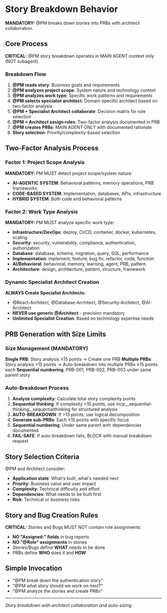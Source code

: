 # Story Breakdown Behavior

**MANDATORY:** @PM breaks down stories into PRBs with architect collaboration.

## Core Process

**CRITICAL:** @PM story breakdown operates in MAIN AGENT context only (NOT subagent).

### Breakdown Flow
1. **@PM reads story**: Business goals and requirements
2. **@PM analyzes project scope**: System nature and technology context
3. **@PM analyzes work type**: Specific work patterns and requirements
4. **@PM selects specialist architect**: Domain-specific architect based on two-factor analysis
5. **@PM + Specialist Architect collaborate**: Decision matrix for role selection
6. **@PM + Architect assign roles**: Two-factor analysis documented in PRB
7. **@PM creates PRBs**: MAIN AGENT ONLY with documented rationale
8. **Story selection**: Priority/complexity-based selection

## Two-Factor Analysis Process

### Factor 1: Project Scope Analysis
**MANDATORY:** PM MUST detect project scope/system nature:
- **AI-AGENTIC SYSTEM**: Behavioral patterns, memory operations, PRB frameworks
- **CODE-BASED SYSTEM**: Implementation, databases, APIs, infrastructure
- **HYBRID SYSTEM**: Both code and behavioral patterns

### Factor 2: Work Type Analysis
**MANDATORY:** PM MUST analyze specific work type:
- **Infrastructure/DevOps**: deploy, CI/CD, container, docker, kubernetes, scaling
- **Security**: security, vulnerability, compliance, authentication, authorization
- **Database**: database, schema, migration, query, SQL, performance
- **Implementation**: implement, feature, bug fix, refactor, code, function
- **AI/Behavioral**: behavioral, memory, learning, agent, PRB, pattern
- **Architecture**: design, architecture, pattern, structure, framework

### Dynamic Specialist Architect Creation
**ALWAYS Create Specialist Architects:**
- @React-Architect, @Database-Architect, @Security-Architect, @AI-Architect
- **NEVER use generic @Architect** - precision mandatory
- **Unlimited Specialist Creation**: Based on technology expertise needs

## PRB Generation with Size Limits

### Size Management (MANDATORY)
**Single PRB**: Story analysis ≤15 points → Create one PRB
**Multiple PRBs**: Story analysis >15 points → Auto-breakdown into multiple PRBs ≤15 points each
**Sequential numbering**: PRB-001, PRB-002, PRB-003 under same parent story

### Auto-Breakdown Process
1. **Analyze complexity**: Calculate total story complexity points
2. **Sequential thinking**: If complexity >10 points, use mcp__sequential-thinking__sequentialthinking for structured analysis
3. **AUTO-BREAKDOWN**: If >15 points, use logical decomposition
4. **Generate sub-PRBs**: Each ≤15 points with specific focus
5. **Sequential numbering**: Under same parent with dependencies documented
6. **FAIL-SAFE**: If auto-breakdown fails, BLOCK with manual breakdown request

## Story Selection Criteria

@PM and Architect consider:
- **Application state**: What's built, what's needed next
- **Priority**: Business value and user impact
- **Complexity**: Technical difficulty and effort
- **Dependencies**: What needs to be built first
- **Risk**: Technical or business risks

## Story and Bug Creation Rules

**CRITICAL:** Stories and Bugs MUST NOT contain role assignments:
- **NO "Assigned:" fields** in bug reports
- **NO "@Role" assignments** in stories
- Stories/Bugs define **WHAT** needs to be done
- PRBs define **WHO** does it and **HOW**

## Simple Invocation

- "@PM break down the authentication story"
- "@PM what story should we work on next?"
- "@PM analyze the stories and create PRBs"

---
*Story breakdown with architect collaboration and auto-sizing*